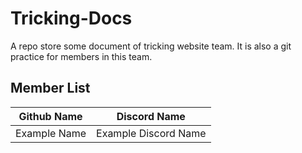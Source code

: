 # Tricking-Docs
A repo store some document of tricking website team. It is also a git practice for members in this team.

## Member List
| Github Name | Discord Name |
| :---------: | :----------: |
| Example Name | Example Discord Name |
